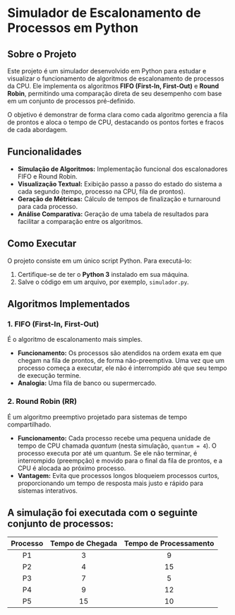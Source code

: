 # Simulador de Escalonamento de Processos em Python

## Sobre o Projeto

Este projeto é um simulador desenvolvido em Python para estudar e visualizar o funcionamento de algoritmos de escalonamento de processos da CPU. Ele implementa os algoritmos **FIFO (First-In, First-Out)** e **Round Robin**, permitindo uma comparação direta de seu desempenho com base em um conjunto de processos pré-definido.

O objetivo é demonstrar de forma clara como cada algoritmo gerencia a fila de prontos e aloca o tempo de CPU, destacando os pontos fortes e fracos de cada abordagem.

## Funcionalidades

  * **Simulação de Algoritmos:** Implementação funcional dos escalonadores FIFO e Round Robin.
  * **Visualização Textual:** Exibição passo a passo do estado do sistema a cada segundo (tempo, processo na CPU, fila de prontos).
  * **Geração de Métricas:** Cálculo de tempos de finalização e turnaround para cada processo.
  * **Análise Comparativa:** Geração de uma tabela de resultados para facilitar a comparação entre os algoritmos.

## Como Executar

O projeto consiste em um único script Python. Para executá-lo:

1.  Certifique-se de ter o **Python 3** instalado em sua máquina.
2.  Salve o código em um arquivo, por exemplo, `simulador.py`.

## Algoritmos Implementados

### 1\. FIFO (First-In, First-Out)

É o algoritmo de escalonamento mais simples.

  * **Funcionamento:** Os processos são atendidos na ordem exata em que chegam na fila de prontos, de forma não-preemptiva. Uma vez que um processo começa a executar, ele não é interrompido até que seu tempo de execução termine.
  * **Analogia:** Uma fila de banco ou supermercado.

### 2\. Round Robin (RR)

É um algoritmo preemptivo projetado para sistemas de tempo compartilhado.

  * **Funcionamento:** Cada processo recebe uma pequena unidade de tempo de CPU chamada *quantum* (nesta simulação, `quantum = 4`). O processo executa por até um quantum. Se ele não terminar, é interrompido (preempção) e movido para o final da fila de prontos, e a CPU é alocada ao próximo processo.
  * **Vantagem:** Evita que processos longos bloqueiem processos curtos, proporcionando um tempo de resposta mais justo e rápido para sistemas interativos.


## A simulação foi executada com o seguinte conjunto de processos:

| Processo | Tempo de Chegada | Tempo de Processamento |
| :---: | :---: | :---: |
| P1 | 3 | 9 |
| P2 | 4 | 15 |
| P3 | 7 | 5 |
| P4 | 9 | 12 |
| P5 | 15 | 10 |

